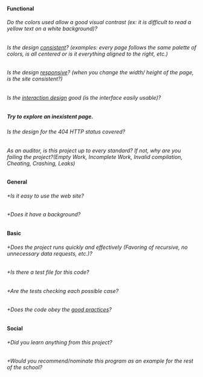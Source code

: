 #### Functional

###### Do the colors used allow a good visual contrast (ex: it is difficult to read a yellow text on a white background)?

###### Is the design [consistent](https://digitalcommunications.wp.st-andrews.ac.uk/2016/04/07/why-is-consistency-important-in-web-design/)? (examples: every page follows the same palette of colors, is all centered or is it everything aligned to the right, etc.)

###### Is the design [responsive](https://smallbiztrends.com/2013/05/what-is-responsive-web-design.html)? (when you change the width/ height of the page, is the site consistent?)

###### Is the [interaction design](https://en.m.wikipedia.org/wiki/Interaction_design) good (is the interface easily usable)?

##### Try to explore an inexistent page.

###### Is the design for the 404 HTTP status covered?

###### As an auditor, is this project up to every standard? If not, why are you failing the project?(Empty Work, Incomplete Work, Invalid compilation, Cheating, Crashing, Leaks)

#### General

###### +Is it easy to use the web site?

###### +Does it have a background?

#### Basic

###### +Does the project runs quickly and effectively (Favoring of recursive, no unnecessary data requests, etc.)?

###### +Is there a test file for this code?

###### +Are the tests checking each possible case?

###### +Does the code obey the [good practices](https://public.01-edu.org/subjects/good-practices.en)?

#### Social

###### +Did you learn anything from this project?

###### +Would you recommend/nominate this program as an example for the rest of the school?
